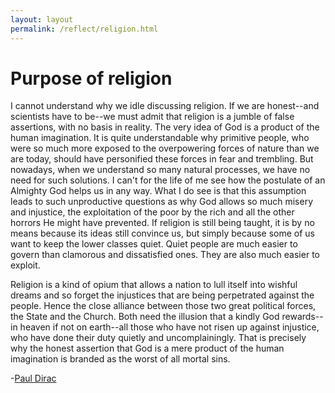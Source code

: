 ```yaml
---
layout: layout
permalink: /reflect/religion.html
---
```


# Purpose of religion

I cannot understand why we idle discussing religion. If we are honest--and scientists have to be--we must admit that religion is a jumble of false assertions, with no basis in reality. The very idea of God is a product of the human imagination. It is quite understandable why primitive people, who were so much more exposed to the overpowering forces of nature than we are today, should have personified these forces in fear and trembling. But nowadays, when we understand so many natural processes, we have no need for such solutions. I can't for the life of me see how the postulate of an Almighty God helps us in any way. What I do see is that this assumption leads to such unproductive questions as why God allows so much misery and injustice, the exploitation of the poor by the rich and all the other horrors He might have prevented. If religion is still being taught, it is by no means because its ideas still convince us, but simply because some of us want to keep the lower classes quiet. Quiet people are much easier to govern than clamorous and dissatisfied ones. They are also much easier to exploit.

Religion is a kind of opium that allows a nation to lull itself into wishful dreams and so forget the injustices that are being perpetrated against the people. Hence the close alliance between those two great political forces, the State and the Church. Both need the illusion that a kindly God rewards--in heaven if not on earth--all those who have not risen up against injustice, who have done their duty quietly and uncomplainingly. That is precisely why the honest assertion that God is a mere product of the human imagination is branded as the worst of all mortal sins.

-[Paul Dirac](http://en.wikipedia.org/wiki/Paul_Dirac)

